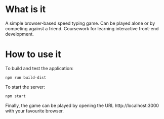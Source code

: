 # What is it
A simple browser-based speed typing game. Can be played alone or by competing against a friend. Coursework for learning interactive front-end development.

# How to use it
To build and test the application:
```
npm run build-dist
```
To start the server:
```
npm start
```
Finally, the game can be played by opening the URL http://localhost:3000 with your favourite browser.
